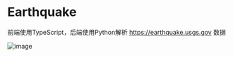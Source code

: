 # Earthquake

前端使用TypeScript，后端使用Python解析 https://earthquake.usgs.gov 数据

![image](https://m.360buyimg.com/i/jfs/t1/350689/22/12083/215068/68ebe470F8ec4f380/fef0f9fea0a3b021.png)
